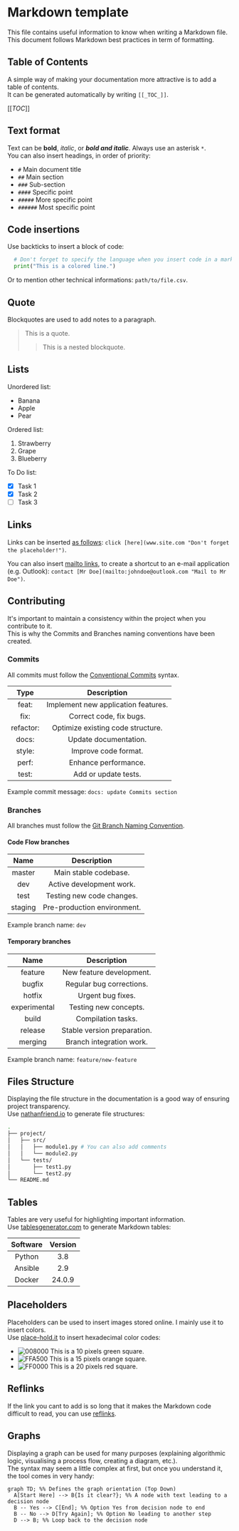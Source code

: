 # Markdown template

This file contains useful information to know when writing a Markdown file.  
This document follows Markdown best practices in term of formatting.  

## Table of Contents

A simple way of making your documentation more attractive is to add a table of contents.  
It can be generated automatically by writing `[[_TOC_]]`.

[[_TOC_]]

## Text format

Text can be **bold**, *italic*, or ***bold and italic***. Always use an asterisk `*`.  
You can also insert headings, in order of priority:

- `#` Main document title
- `##` Main section
- `###` Sub-section
- `####` Specific point
- `#####` More specific point
- `######` Most specific point

## Code insertions

Use backticks to insert a block of code:

```python
  # Don't forget to specify the language when you insert code in a markdown file:
  print("This is a colored line.")
```

Or to mention other technical informations: `path/to/file.csv`.

## Quote

Blockquotes are used to add notes to a paragraph.

>This is a quote.
>>This is a nested blockquote.

## Lists

Unordered list:

- Banana
- Apple
- Pear

Ordered list:

1. Strawberry
2. Grape
3. Blueberry

To Do list:

- [x] Task 1
- [x] Task 2
- [ ] Task 3

## Links

Links can be inserted [as follows](www.google.com "Direct link to Google.com"): `click [here](www.site.com "Don't forget the placeholder!")`.

You can also insert [mailto links](mailto:user@outlook.com "Mail to user"), to create a shortcut to an e-mail application (e.g. Outlook): `contact [Mr Doe](mailto:johndoe@outlook.com "Mail to Mr Doe")`.

## Contributing

It's important to maintain a consistency within the project when you contribute to it.  
This is why the Commits and Branches naming conventions have been created.

### Commits

All commits must follow the [Conventional Commits](https://www.conventionalcommits.org/en/v1.0.0/) syntax.  

|  **Type** |           **Description**           |
|:---------:|:-----------------------------------:|
|   feat:   | Implement new application features. |
|    fix:   |       Correct code, fix bugs.       |
| refactor: |  Optimize existing code structure.  |
|   docs:   |        Update documentation.        |
|   style:  |         Improve code format.        |
|   perf:   |         Enhance performance.        |
|   test:   |         Add or update tests.        |

Example commit message: `docs: update Commits section`

### Branches

All branches must follow the [Git Branch Naming Convention](https://dev.to/couchcamote/git-branching-name-convention-cch).

#### Code Flow branches

| **Name** |       **Description**       |
|:--------:|:---------------------------:|
|  master  |    Main stable codebase.    |
|    dev   |   Active development work.  |
|   test   |  Testing new code changes.  |
|  staging | Pre-production environment. |

Example branch name: `dev`

#### Temporary branches

|   **Name**   |       **Description**       |
|:------------:|:---------------------------:|
|    feature   |   New feature development.  |
|    bugfix    |   Regular bug corrections.  |
|    hotfix    |      Urgent bug fixes.      |
| experimental |    Testing new concepts.    |
|     build    |      Compilation tasks.     |
|    release   | Stable version preparation. |
|    merging   |   Branch integration work.  |

Example branch name: `feature/new-feature`

## Files Structure

Displaying the file structure in the documentation is a good way of ensuring project transparency.  
Use [nathanfriend.io](https://tree.nathanfriend.io/, "ASCII Tree") to generate file structures:

```bash
.
├── project/
│   ├── src/
│   │   ├── module1.py # You can also add comments
│   │   └── module2.py
│   └── tests/
│       ├── test1.py
│       └── test2.py
└── README.md
```

## Tables

Tables are very useful for highlighting important information.  
Use [tablesgenerator.com](https://www.tablesgenerator.com/markdown_tables#) to generate Markdown tables:

|  **Software**  | **Version** |
|:--------------:|:-----------:|
|     Python     |     3.8     |
|     Ansible    |     2.9     |
|     Docker     |   24.0.9    |

## Placeholders

Placeholders can be used to insert images stored online. I mainly use it to insert colors.   
Use [place-hold.it](https://place-hold.it/) to insert hexadecimal color codes:

- ![008000](https://place-hold.it/10/008000/008000 "Green") This is a 10 pixels green square.
- ![FFA500](https://place-hold.it/15/FFA500/FFA500 "Orange") This is a 15 pixels orange square.
- ![FF0000](https://place-hold.it/20/FF0000/FF0000 "Red") This is a 20 pixels red square.

## Reflinks

If the link you cant to add is so long that it makes the Markdown code difficult to read, you can use [reflinks][like this].

[like this]: www.google.com/ThisIsAnUsefulFeature/EspeciallyWhenTheLinkIs4LinesLong/ThisLinkIsVeryLongIsntIt/? "Placeholder can also be inserted in reflinks !"

## Graphs

Displaying a graph can be used for many purposes (explaining algorithmic logic, visualising a process flow, creating a diagram, etc.).  
The syntax may seem a little complex at first, but once you understand it, the tool comes in very handy:  

```mermaid
graph TD; %% Defines the graph orientation (Top Down)
  A[Start Here] --> B{Is it clear?}; %% A node with text leading to a decision node
  B -- Yes --> C[End]; %% Option Yes from decision node to end
  B -- No --> D[Try Again]; %% Option No leading to another step
  D --> B; %% Loop back to the decision node
```
